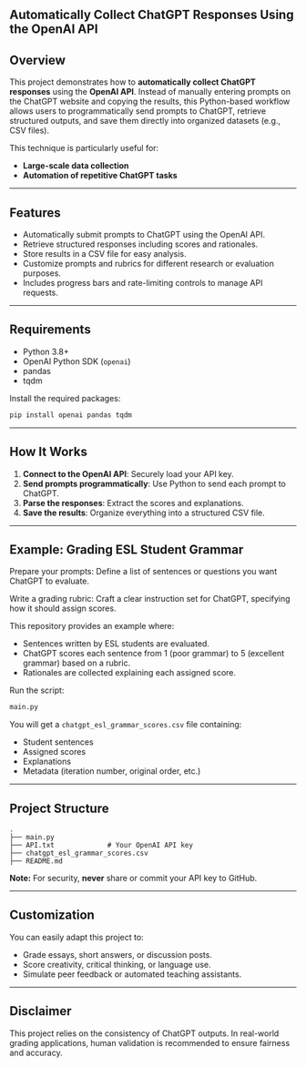 ## Automatically Collect ChatGPT Responses Using the OpenAI API

## Overview

This project demonstrates how to **automatically collect ChatGPT responses** using the **OpenAI API**. Instead of manually entering prompts on the ChatGPT website and copying the results, this Python-based workflow allows users to programmatically send prompts to ChatGPT, retrieve structured outputs, and save them directly into organized datasets (e.g., CSV files).

This technique is particularly useful for:
- **Large-scale data collection**
- **Automation of repetitive ChatGPT tasks**

---

## Features

- Automatically submit prompts to ChatGPT using the OpenAI API.
- Retrieve structured responses including scores and rationales.
- Store results in a CSV file for easy analysis.
- Customize prompts and rubrics for different research or evaluation purposes.
- Includes progress bars and rate-limiting controls to manage API requests.

---

## Requirements

- Python 3.8+
- OpenAI Python SDK (`openai`)
- pandas
- tqdm

Install the required packages:

```bash
pip install openai pandas tqdm
```

---

## How It Works

1. **Connect to the OpenAI API**: Securely load your API key.
2. **Send prompts programmatically**: Use Python to send each prompt to ChatGPT.
3. **Parse the responses**: Extract the scores and explanations.
4. **Save the results**: Organize everything into a structured CSV file.

---

## Example: Grading ESL Student Grammar

Prepare your prompts: Define a list of sentences or questions you want ChatGPT to evaluate.

Write a grading rubric: Craft a clear instruction set for ChatGPT, specifying how it should assign scores.

This repository provides an example where:
- Sentences written by ESL students are evaluated.
- ChatGPT scores each sentence from 1 (poor grammar) to 5 (excellent grammar) based on a rubric.
- Rationales are collected explaining each assigned score.

Run the script:

```bash
main.py
```

You will get a `chatgpt_esl_grammar_scores.csv` file containing:
- Student sentences
- Assigned scores
- Explanations
- Metadata (iteration number, original order, etc.)

---

## Project Structure

```
.
├── main.py
├── API.txt             # Your OpenAI API key
├── chatgpt_esl_grammar_scores.csv
├── README.md
```

**Note:** For security, **never** share or commit your API key to GitHub.

---

## Customization

You can easily adapt this project to:
- Grade essays, short answers, or discussion posts.
- Score creativity, critical thinking, or language use.
- Simulate peer feedback or automated teaching assistants.

---

## Disclaimer

This project relies on the consistency of ChatGPT outputs. In real-world grading applications, human validation is recommended to ensure fairness and accuracy.


